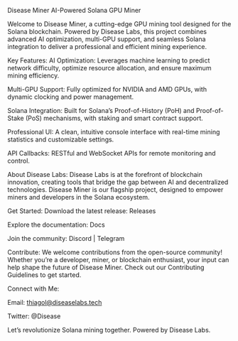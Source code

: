 Disease Miner
AI-Powered Solana GPU Miner

Welcome to Disease Miner, a cutting-edge GPU mining tool designed for the Solana blockchain. Powered by Disease Labs, this project combines advanced AI optimization, multi-GPU support, and seamless Solana integration to deliver a professional and efficient mining experience.

Key Features:
AI Optimization: Leverages machine learning to predict network difficulty, optimize resource allocation, and ensure maximum mining efficiency.

Multi-GPU Support: Fully optimized for NVIDIA and AMD GPUs, with dynamic clocking and power management.

Solana Integration: Built for Solana’s Proof-of-History (PoH) and Proof-of-Stake (PoS) mechanisms, with staking and smart contract support.

Professional UI: A clean, intuitive console interface with real-time mining statistics and customizable settings.

API Callbacks: RESTful and WebSocket APIs for remote monitoring and control.

About Disease Labs:
Disease Labs is at the forefront of blockchain innovation, creating tools that bridge the gap between AI and decentralized technologies. Disease Miner is our flagship project, designed to empower miners and developers in the Solana ecosystem.

Get Started:
Download the latest release: Releases

Explore the documentation: Docs

Join the community: Discord | Telegram

Contribute:
We welcome contributions from the open-source community! Whether you’re a developer, miner, or blockchain enthusiast, your input can help shape the future of Disease Miner. Check out our Contributing Guidelines to get started.

Connect with Me:

Email: thiagol@diseaselabs.tech

Twitter: @Disease

Let’s revolutionize Solana mining together. Powered by Disease Labs.
